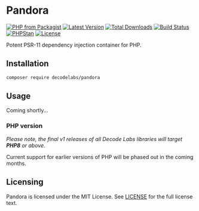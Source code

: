 # Pandora

[![PHP from Packagist](https://img.shields.io/packagist/php-v/decodelabs/pandora?style=flat-square)](https://packagist.org/packages/decodelabs/pandora)
[![Latest Version](https://img.shields.io/packagist/v/decodelabs/pandora.svg?style=flat-square)](https://packagist.org/packages/decodelabs/pandora)
[![Total Downloads](https://img.shields.io/packagist/dt/decodelabs/pandora.svg?style=flat-square)](https://packagist.org/packages/decodelabs/pandora)
[![Build Status](https://img.shields.io/travis/com/decodelabs/pandora/main.svg?style=flat-square)](https://travis-ci.com/decodelabs/pandora)
[![PHPStan](https://img.shields.io/badge/PHPStan-enabled-44CC11.svg?longCache=true&style=flat-square)](https://github.com/phpstan/phpstan)
[![License](https://img.shields.io/packagist/l/decodelabs/pandora?style=flat-square)](https://packagist.org/packages/decodelabs/pandora)

Potent PSR-11 dependency injection container for PHP.


## Installation

```bash
composer require decodelabs/pandora
```

## Usage

Coming shortly...

### PHP version

_Please note, the final v1 releases of all Decode Labs libraries will target **PHP8** or above._

Current support for earlier versions of PHP will be phased out in the coming months.


## Licensing
Pandora is licensed under the MIT License. See [LICENSE](./LICENSE) for the full license text.
